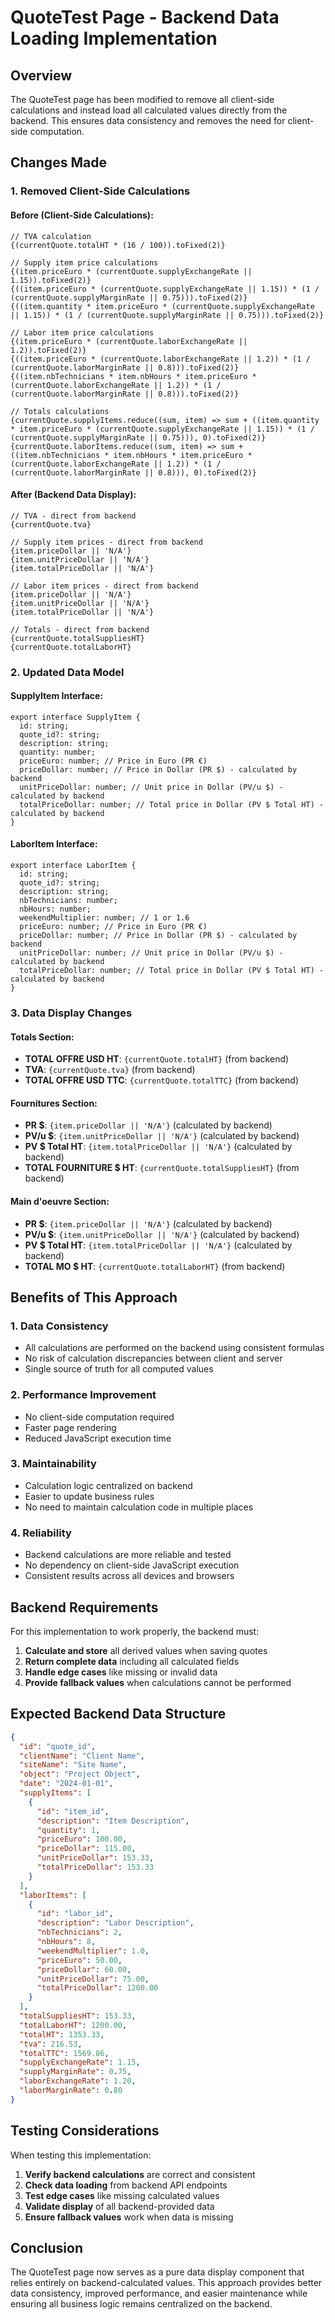 # QuoteTest Page - Backend Data Loading Implementation

## Overview
The QuoteTest page has been modified to remove all client-side calculations and instead load all calculated values directly from the backend. This ensures data consistency and removes the need for client-side computation.

## Changes Made

### 1. Removed Client-Side Calculations

#### Before (Client-Side Calculations):
```tsx
// TVA calculation
{(currentQuote.totalHT * (16 / 100)).toFixed(2)}

// Supply item price calculations
{(item.priceEuro * (currentQuote.supplyExchangeRate || 1.15)).toFixed(2)}
{((item.priceEuro * (currentQuote.supplyExchangeRate || 1.15)) * (1 / (currentQuote.supplyMarginRate || 0.75))).toFixed(2)}
{((item.quantity * item.priceEuro * (currentQuote.supplyExchangeRate || 1.15)) * (1 / (currentQuote.supplyMarginRate || 0.75))).toFixed(2)}

// Labor item price calculations
{(item.priceEuro * (currentQuote.laborExchangeRate || 1.2)).toFixed(2)}
{((item.priceEuro * (currentQuote.laborExchangeRate || 1.2)) * (1 / (currentQuote.laborMarginRate || 0.8))).toFixed(2)}
{((item.nbTechnicians * item.nbHours * item.priceEuro * (currentQuote.laborExchangeRate || 1.2)) * (1 / (currentQuote.laborMarginRate || 0.8))).toFixed(2)}

// Totals calculations
{currentQuote.supplyItems.reduce((sum, item) => sum + ((item.quantity * item.priceEuro * (currentQuote.supplyExchangeRate || 1.15)) * (1 / (currentQuote.supplyMarginRate || 0.75))), 0).toFixed(2)}
{currentQuote.laborItems.reduce((sum, item) => sum + ((item.nbTechnicians * item.nbHours * item.priceEuro * (currentQuote.laborExchangeRate || 1.2)) * (1 / (currentQuote.laborMarginRate || 0.8))), 0).toFixed(2)}
```

#### After (Backend Data Display):
```tsx
// TVA - direct from backend
{currentQuote.tva}

// Supply item prices - direct from backend
{item.priceDollar || 'N/A'}
{item.unitPriceDollar || 'N/A'}
{item.totalPriceDollar || 'N/A'}

// Labor item prices - direct from backend
{item.priceDollar || 'N/A'}
{item.unitPriceDollar || 'N/A'}
{item.totalPriceDollar || 'N/A'}

// Totals - direct from backend
{currentQuote.totalSuppliesHT}
{currentQuote.totalLaborHT}
```

### 2. Updated Data Model

#### SupplyItem Interface:
```tsx
export interface SupplyItem {
  id: string;
  quote_id?: string;
  description: string;
  quantity: number;
  priceEuro: number; // Price in Euro (PR €)
  priceDollar: number; // Price in Dollar (PR $) - calculated by backend
  unitPriceDollar: number; // Unit price in Dollar (PV/u $) - calculated by backend
  totalPriceDollar: number; // Total price in Dollar (PV $ Total HT) - calculated by backend
}
```

#### LaborItem Interface:
```tsx
export interface LaborItem {
  id: string;
  quote_id?: string;
  description: string;
  nbTechnicians: number;
  nbHours: number;
  weekendMultiplier: number; // 1 or 1.6
  priceEuro: number; // Price in Euro (PR €)
  priceDollar: number; // Price in Dollar (PR $) - calculated by backend
  unitPriceDollar: number; // Unit price in Dollar (PV/u $) - calculated by backend
  totalPriceDollar: number; // Total price in Dollar (PV $ Total HT) - calculated by backend
}
```

### 3. Data Display Changes

#### Totals Section:
- **TOTAL OFFRE USD HT**: `{currentQuote.totalHT}` (from backend)
- **TVA**: `{currentQuote.tva}` (from backend)
- **TOTAL OFFRE USD TTC**: `{currentQuote.totalTTC}` (from backend)

#### Fournitures Section:
- **PR $**: `{item.priceDollar || 'N/A'}` (calculated by backend)
- **PV/u $**: `{item.unitPriceDollar || 'N/A'}` (calculated by backend)
- **PV $ Total HT**: `{item.totalPriceDollar || 'N/A'}` (calculated by backend)
- **TOTAL FOURNITURE $ HT**: `{currentQuote.totalSuppliesHT}` (from backend)

#### Main d'oeuvre Section:
- **PR $**: `{item.priceDollar || 'N/A'}` (calculated by backend)
- **PV/u $**: `{item.unitPriceDollar || 'N/A'}` (calculated by backend)
- **PV $ Total HT**: `{item.totalPriceDollar || 'N/A'}` (calculated by backend)
- **TOTAL MO $ HT**: `{currentQuote.totalLaborHT}` (from backend)

## Benefits of This Approach

### 1. **Data Consistency**
- All calculations are performed on the backend using consistent formulas
- No risk of calculation discrepancies between client and server
- Single source of truth for all computed values

### 2. **Performance Improvement**
- No client-side computation required
- Faster page rendering
- Reduced JavaScript execution time

### 3. **Maintainability**
- Calculation logic centralized on backend
- Easier to update business rules
- No need to maintain calculation code in multiple places

### 4. **Reliability**
- Backend calculations are more reliable and tested
- No dependency on client-side JavaScript execution
- Consistent results across all devices and browsers

## Backend Requirements

For this implementation to work properly, the backend must:

1. **Calculate and store** all derived values when saving quotes
2. **Return complete data** including all calculated fields
3. **Handle edge cases** like missing or invalid data
4. **Provide fallback values** when calculations cannot be performed

## Expected Backend Data Structure

```json
{
  "id": "quote_id",
  "clientName": "Client Name",
  "siteName": "Site Name",
  "object": "Project Object",
  "date": "2024-01-01",
  "supplyItems": [
    {
      "id": "item_id",
      "description": "Item Description",
      "quantity": 1,
      "priceEuro": 100.00,
      "priceDollar": 115.00,
      "unitPriceDollar": 153.33,
      "totalPriceDollar": 153.33
    }
  ],
  "laborItems": [
    {
      "id": "labor_id",
      "description": "Labor Description",
      "nbTechnicians": 2,
      "nbHours": 8,
      "weekendMultiplier": 1.0,
      "priceEuro": 50.00,
      "priceDollar": 60.00,
      "unitPriceDollar": 75.00,
      "totalPriceDollar": 1200.00
    }
  ],
  "totalSuppliesHT": 153.33,
  "totalLaborHT": 1200.00,
  "totalHT": 1353.33,
  "tva": 216.53,
  "totalTTC": 1569.86,
  "supplyExchangeRate": 1.15,
  "supplyMarginRate": 0.75,
  "laborExchangeRate": 1.20,
  "laborMarginRate": 0.80
}
```

## Testing Considerations

When testing this implementation:

1. **Verify backend calculations** are correct and consistent
2. **Check data loading** from backend API endpoints
3. **Test edge cases** like missing calculated values
4. **Validate display** of all backend-provided data
5. **Ensure fallback values** work when data is missing

## Conclusion

The QuoteTest page now serves as a pure data display component that relies entirely on backend-calculated values. This approach provides better data consistency, improved performance, and easier maintenance while ensuring all business logic remains centralized on the backend.
